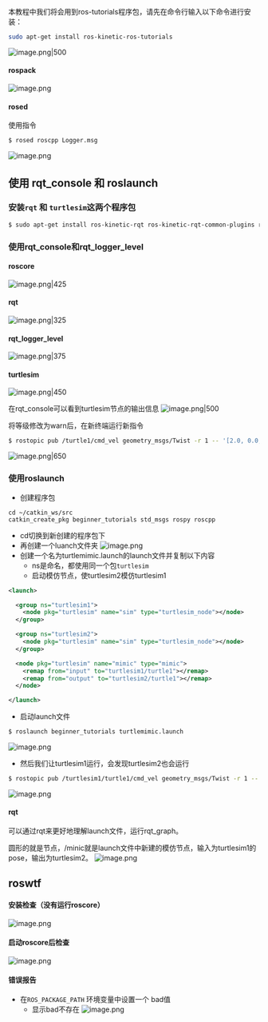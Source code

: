 
本教程中我们将会用到ros-tutorials程序包，请先在命令行输入以下命令进行安装：
```bash
sudo apt-get install ros-kinetic-ros-tutorials
```
![image.png|500](https://cdn.jsdelivr.net/gh/Thomas333333/MyPostImage/Images/20230912143247.png)

#### rospack
![image.png](https://cdn.jsdelivr.net/gh/Thomas333333/MyPostImage/Images/20230912143803.png)

#### rosed 
使用指令
```bash
$ rosed roscpp Logger.msg
```
![image.png](https://cdn.jsdelivr.net/gh/Thomas333333/MyPostImage/Images/20230912151759.png)

## 使用 rqt_console 和 roslaunch
### 安装`rqt` 和 `turtlesim`这两个程序包
```bash
$ sudo apt-get install ros-kinetic-rqt ros-kinetic-rqt-common-plugins ros-kinetic-turtlesim
```
 
### 使用rqt_console和rqt_logger_level

#### roscore
![image.png|425](https://cdn.jsdelivr.net/gh/Thomas333333/MyPostImage/Images/20230912152027.png)

#### rqt
![image.png|325](https://cdn.jsdelivr.net/gh/Thomas333333/MyPostImage/Images/20230912152121.png)

#### rqt_logger_level
![image.png|375](https://cdn.jsdelivr.net/gh/Thomas333333/MyPostImage/Images/20230912152155.png)

#### turtlesim
![image.png|450](https://cdn.jsdelivr.net/gh/Thomas333333/MyPostImage/Images/20230912152320.png)


在rqt_console可以看到turtlesim节点的输出信息
![image.png|500](https://cdn.jsdelivr.net/gh/Thomas333333/MyPostImage/Images/20230912152454.png)

将等级修改为warn后，在新终端运行新指令
```bash
$ rostopic pub /turtle1/cmd_vel geometry_msgs/Twist -r 1 -- '[2.0, 0.0, 0.0]' '[0.0, 0.0, 0.0]'
```

![image.png|650](https://cdn.jsdelivr.net/gh/Thomas333333/MyPostImage/Images/20230912152814.png)

###  使用roslaunch

+ 创建程序包
```
cd ~/catkin_ws/src
catkin_create_pkg beginner_tutorials std_msgs rospy roscpp
```
+ cd切换到新创建的程序包下
+ 再创建一个luanch文件夹
![image.png](https://cdn.jsdelivr.net/gh/Thomas333333/MyPostImage/Images/20230912153226.png)
+ 创建一个名为turtlemimic.launch的launch文件并复制以下内容
	+ ns是命名，都使用同一个包`turtlesim`
	+ 启动模仿节点，使turtlesim2模仿turtlesim1
```xml
<launch>

  <group ns="turtlesim1">
    <node pkg="turtlesim" name="sim" type="turtlesim_node"></node>
  </group>

  <group ns="turtlesim2">
    <node pkg="turtlesim" name="sim" type="turtlesim_node"></node>
  </group>

  <node pkg="turtlesim" name="mimic" type="mimic">
    <remap from="input" to="turtlesim1/turtle1"></remap>
    <remap from="output" to="turtlesim2/turtle1"></remap>
  </node>

</launch>
```
+  启动launch文件
```bash
$ roslaunch beginner_tutorials turtlemimic.launch
```
![image.png](https://cdn.jsdelivr.net/gh/Thomas333333/MyPostImage/Images/20230912154136.png)
+ 然后我们让turtlesim1运行，会发现turtlesim2也会运行
```bash
$ rostopic pub /turtlesim1/turtle1/cmd_vel geometry_msgs/Twist -r 1 -- '[2.0, 0.0, 0.0]' '[0.0, 0.0, -1.8]'
```
![image.png](https://cdn.jsdelivr.net/gh/Thomas333333/MyPostImage/Images/20230912154317.png)

#### rqt

可以通过rqt来更好地理解launch文件，运行rqt_graph。

圆形的就是节点，/minic就是launch文件中新建的模仿节点，输入为turtlesim1的pose，输出为turtlesim2。
![image.png](https://cdn.jsdelivr.net/gh/Thomas333333/MyPostImage/Images/20230912154604.png)

## roswtf
#### 安装检查（没有运行roscore）
![image.png](https://cdn.jsdelivr.net/gh/Thomas333333/MyPostImage/Images/20230912155050.png)
#### 启动roscore后检查
![image.png](https://cdn.jsdelivr.net/gh/Thomas333333/MyPostImage/Images/20230912155209.png)
#### 错误报告
+ 在`ROS_PACKAGE_PATH` 环境变量中设置一个 bad值
	+ 显示bad不存在
![image.png](https://cdn.jsdelivr.net/gh/Thomas333333/MyPostImage/Images/20230912155406.png)



